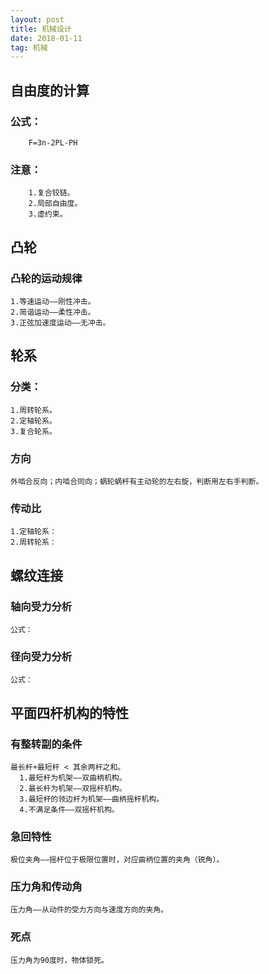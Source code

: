 ```yaml
---
layout: post
title: 机械设计
date: 2018-01-11
tag: 机械
---
```


## 自由度的计算

### 公式：

        F=3n-2PL-PH 
        
### 注意：

        1.复合铰链。
        2.局部自由度。
        3.虚约束。

## 凸轮
### 凸轮的运动规律

    1.等速运动——刚性冲击。
    2.简谐运动——柔性冲击。
    3.正弦加速度运动——无冲击。

## 轮系

### 分类：
    1.周转轮系。
    2.定轴轮系。
    3.复合轮系。
### 方向
    外啮合反向；内啮合同向；蜗轮蜗杆有主动轮的左右旋，判断用左右手判断。
### 传动比
    1.定轴轮系：
    2.周转轮系：
## 螺纹连接

### 轴向受力分析
    公式：
### 径向受力分析
    公式：
    
## 平面四杆机构的特性

### 有整转副的条件
    最长杆+最短杆 < 其余两杆之和。
      1.最短杆为机架——双曲柄机构。
      2.最长杆为机架——双摇杆机构。
      3.最短杆的领边杆为机架——曲柄摇杆机构。
      4.不满足条件——双摇杆机构。
### 急回特性
    极位夹角——摇杆位于极限位置时，对应曲柄位置的夹角（锐角）。
### 压力角和传动角
    压力角——从动件的受力方向与速度方向的夹角。
### 死点
    压力角为90度时，物体锁死。

